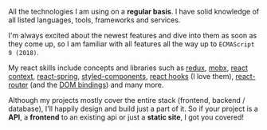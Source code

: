 All the technologies I am using on a **regular basis**.
I have solid knowledge of all listed languages, tools, frameworks and services.

I'm always excited about the newest features and dive into them as soon as they come up,
so I am familiar with all features all the way up to `ECMAScript 9 (2018)`.

My react skills include concepts and libraries such as [redux](https://www.npmjs.com/package/redux), [mobx](https://www.npmjs.com/package/mobx),
[react context](https://reactjs.org/docs/context.html), [react-spring](https://www.npmjs.com/package/react-spring),
[styled-components](https://www.npmjs.com/package/styled-components), [react hooks](https://reactjs.org/docs/hooks-intro.html) (I love them),
[react-router](https://www.npmjs.com/package/react-router) (and the [DOM bindings](https://www.npmjs.com/package/react-router-dom))
and many more.

Although my projects mostly cover the entire stack (frontend, backend / database), I'll happily design and build just a part of it.
So if your project is a **API**, a **frontend** to an existing api or just a **static site**, I got you covered!
